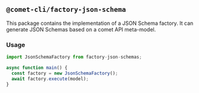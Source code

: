 ## `@comet-cli/factory-json-schema`

This package contains the implementation of a JSON Schema factory. It can generate JSON Schemas based on a
comet API meta-model.

### Usage

```typescript
import JsonSchemaFactory from factory-json-schemas;

async function main() {
  const factory = new JsonSchemaFactory();
  await factory.execute(model);
}
```
